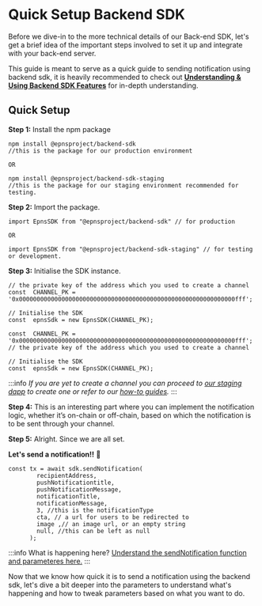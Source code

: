 # Quick Setup Backend SDK

Before we dive-in to the more technical details of our Back-end SDK, let's get a brief idea of the important steps involved to set it up and integrate with your back-end server.&#x20;

This guide is meant to serve as a quick guide to sending notification using backend sdk, it is heavily recommended to check out [**Understanding & Using Backend SDK Features**](understanding-and-using-backend-sdk.md) for in-depth understanding.

## Quick Setup

**Step 1:** Install the npm package

```
npm install @epnsproject/backend-sdk 
//this is the package for our production environment

OR

npm install @epnsproject/backend-sdk-staging 
//this is the package for our staging environment recommended for testing.
```

**Step 2:** Import the package.

```
import EpnsSDK from "@epnsproject/backend-sdk" // for production

OR

import EpnsSDK from "@epnsproject/backend-sdk-staging" // for testing or development.
```

**Step 3:** Initialise the SDK instance.

```
// the private key of the address which you used to create a channel
const  CHANNEL_PK = '0x0000000000000000000000000000000000000000000000000000000000000fff';

// Initialise the SDK
const  epnsSdk = new EpnsSDK(CHANNEL_PK);

const  CHANNEL_PK = '0x0000000000000000000000000000000000000000000000000000000000000fff'; // the private key of the address which you used to create a channel

// Initialise the SDK
const  epnsSdk = new EpnsSDK(CHANNEL_PK);
```

:::info
_If you are yet to create a channel you can proceed to_ [_our staging dapp_](https://staging.push.org/) _to create one or refer to our_ [_how-to guides_](https://www.notion.so/epns/How-to-EPNS-853afe64839b4cdd8c63209342a783d0)_._
:::

**Step 4:**  This is an interesting part where you can implement the notification logic, whether it’s on-chain or off-chain, based on which the notification is to be sent through your channel.

**Step 5:** Alright. Since we are all set.

**Let's send a notification!!** :rocket:

```
const tx = await sdk.sendNotification(
        recipientAddress,
        pushNotificationtitle,
        pushNotificationMessage,
        notificationTitle,
        notificationMessage,
        3, //this is the notificationType
        cta, // a url for users to be redirected to
        image ,// an image url, or an empty string
        null, //this can be left as null
      );
```

:::info
What is happening here? [Understand the sendNotification function and parameteres here.](understanding-and-using-backend-sdk.md#sending-notifications-using-the-sdk)
:::

Now that we know how quick it is to send a notification using the backend sdk, let's dive a bit deeper into the parameters to understand what's happening and how to tweak parameters based on what you want to do.
